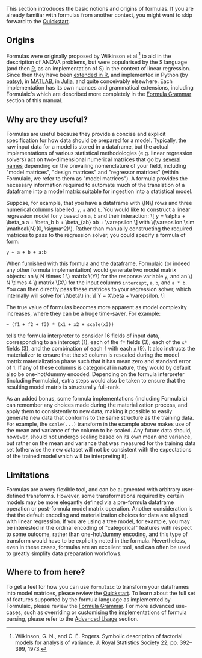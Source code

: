 This section introduces the basic notions and origins of formulas. If you are
already familiar with formulas from another context, you might want to skip
forward to the [Quickstart](quickstart.md).

## Origins

Formulas were originally proposed by Wilkinson et al.[^1] to aid in the
description of ANOVA problems, but were popularised by the S language (and then
[R](http://search.r-project.org/R/library/stats/html/formula.html), as an
implementation of S) in the context of linear regression. Since then they have
been [extended in
R](https://cran.r-project.org/web/packages/Formula/Formula.pdf), and implemented
in Python (by [patsy](https://github.com/pydata/patsy)), in
[MATLAB](https://www.mathworks.com/help/stats/wilkinson-notation.html), in
[Julia](https://juliadata.github.io/DataFrames.jl/v0.9/man/formulas/), and quite
conceivably elsewhere. Each implementation has its own nuances and grammatical
extensions, including Formulaic's which are described more completely in the
[Formula Grammar](grammar.md) section of this manual.


## Why are they useful?

Formulas are useful because they provide a concise and explicit specification
for how data should be prepared for a model. Typically, the raw input data for a
model is stored in a dataframe, but the actual implementations of various
statistical methodologies (e.g. linear regression solvers) act on
two-dimensional numerical matrices that go by [several
names](https://en.wikipedia.org/wiki/Design_matrix) depending on the prevailing
nomenclature of your field, including "model matrices", "design matrices" and
"regressor matrices" (within Formulaic, we refer to them as "model matrices"). A
formula provides the necessary information required to automate much of the
translation of a dataframe into a model matrix suitable for ingestion into a
statistical model.

Suppose, for example, that you have a dataframe with \\(N\\) rows and three
numerical columns labelled: `y`, `a` and `b`. You would like to construct a
linear regression model for `y` based on `a`, `b` and their interaction: \\[ y =
\alpha + \beta_a a + \beta_b b + \beta_{ab} ab + \varepsilon \\] with
\\(\varepsilon \sim \mathcal{N}(0, \sigma^2)\\). Rather than manually
constructing the required matrices to pass to the regression solver, you could
specify a formula of form:
```
y ~ a + b + a:b
```
When furnished with this formula and the dataframe, Formulaic (or indeed any
other formula implementation) would generate two model matrix objects: an \\( N
\times 1 \\) matrix \\(Y\\) for the response variable `y`, and an \\( N \times 4
\\) matrix \\(X\\) for the input columns `intercept`, `a`, `b`, and `a * b`. You
can then directly pass these matrices to your regression solver, which
internally will solve for \\(\beta\\) in: \\[ Y = X\beta + \varepsilon. \\]

The true value of formulas becomes more apparent as model complexity increases,
where they can be a huge time-saver. For example:
```
~ (f1 + f2 + f3) * (x1 + x2 + scale(x3))
```
tells the formula interpreter to consider 16 fields of input data, corresponding
to an intercept (1), each of the `f*` fields (3), each of the `x*` fields (3),
and the combination of each `f` with each `x` (9). It also instructs the
materializer to ensure that the `x3` column is rescaled during the model matrix
materialization phase such that it has mean zero and standard error of 1. If any
of these columns is categorical in nature, they would by default also be
one-hot/dummy encoded. Depending on the formula interpreter (including
Formulaic), extra steps would also be taken to ensure that the resulting model
matrix is structurally full-rank.

As an added bonus, some formula implementations (including Formulaic) can
remember any choices made during the materialization process, and apply them to
consistently to new data, making it possible to easily generate new data that
conforms to the same structure as the training data. For example, the
`scale(...)` transform in the example above makes use of the mean and variance
of the column to be scaled. Any future data should, however, should not undergo
scaling based on its own mean and variance, but rather on the mean and variance
that was measured for the training data set (otherwise the new dataset will not
be consistent with the expectations of the trained model which will be
interpreting it).

## Limitations

Formulas are a very flexible tool, and can be augmented with arbitrary
user-defined transforms. However, some transformations required by certain
models may be more elegantly defined via a pre-formula dataframe operation or
post-formula model matrix operation. Another consideration is that the default
encoding and materialization choices for data are aligned with linear
regression. If you are using a tree model, for example, you may be interested in
the ordinal encoding of "categorical" features with respect to some outcome,
rather than one-hot/dummy encoding, and this type of transform would have to be
explicitly noted in the formula. Nevertheless, even in these cases, formulas are
an excellent tool, and can often be used to greatly simplify data preparation
workflows.

## Where to from here?

To get a feel for how you can use `formulaic` to transform your dataframes into
model matrices, please review the [Quickstart](quickstart.md). To learn about
the full set of features supported by the formula language as implemented by
Formulaic, please review the [Formula Grammar](grammar.md). For more advanced
use-cases, such as overriding or customising the implementations of formula
parsing, please refer to the [Advanced Usage](../advanced/intro.md) section.

[^1]: Wilkinson, G. N., and C. E. Rogers. Symbolic description of factorial models for analysis of variance. J. Royal Statistics Society 22, pp. 392–399, 1973.
